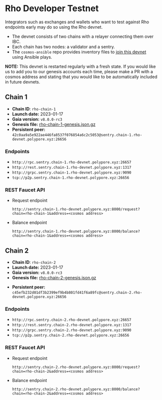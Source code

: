 # Rho Developer Testnet

Integrators such as exchanges and wallets who want to test against Rho endpoints early may do so using the Rho devnet.

- The devnet consists of two chains with a relayer connecting them over IBC.
- Each chain has two nodes: a validator and a sentry.
- The `cosmos-ansible` repo provides inventory files to [join this devnet](https://github.com/hyphacoop/cosmos-ansible/tree/main/examples#join-the-rho-devnet) using Ansible plays.

**NOTE:** This devnet is restarted regularly with a fresh state. If you would like us to add you to our genesis accounts each time, please make a PR with a cosmos address and stating that you would like to be automatically included in future devnets.

## Chain 1

* **Chain ID**: `rho-chain-1`
* **Launch date:** 2023-01-17
* **Gaia version:** `v8.0.0-rc3`
* **Genesis file:** [rho-chain-1-genesis.json.gz](rho-chain-1-genesis.json.gz)
* **Persistent peer:** `42c0aa9a5e922ae446fa8537f076854a6c2c5053@sentry.chain-1.rho-devnet.polypore.xyz:26656`

### Endpoints

* `http://rpc.sentry.chain-1.rho-devnet.polypore.xyz:26657`
* `http://rest.sentry.chain-1.rho-devnet.polypore.xyz:1317`
* `http://grpc.sentry.chain-1.rho-devnet.polypore.xyz:9090`
* `tcp://p2p.sentry.chain-1.rho-devnet.polypore.xyz:26656`

### REST Faucet API

* Request endpoint
  ```
  http://sentry.chain-1.rho-devnet.polypore.xyz:8000/request?chain=rho-chain-1&address=<cosmos address>
  ```
* Balance endpoint
  ```
  http://sentry.chain-1.rho-devnet.polypore.xyz:8000/balance?chain=rho-chain-1&address=<cosmos address>
  ```

## Chain 2

- **Chain ID**: `rho-chain-2`
- **Launch date:** 2023-01-17
- **Gaia version:** `v8.0.0-rc3`
- **Genesis file:** [rho-chain-2-genesis.json.gz](rho-chain-2-genesis.json.gz)
* **Persistent peer:** `c45efb232d01df3b2399ef9b4b801fd41f6a89fc@sentry.chain-2.rho-devnet.polypore.xyz:26656`

### Endpoints

* `http://rpc.sentry.chain-2.rho-devnet.polypore.xyz:26657`
* `http://rest.sentry.chain-2.rho-devnet.polypore.xyz:1317`
* `http://grpc.sentry.chain-2.rho-devnet.polypore.xyz:9090`
* `tcp://p2p.sentry.chain-2.rho-devnet.polypore.xyz:26656`

### REST Faucet API

* Request endpoint
  ```
  http://sentry.chain-2.rho-devnet.polypore.xyz:8000/request?chain=rho-chain-2&address=<cosmos address>
  ```
* Balance endpoint
  ```
  http://sentry.chain-2.rho-devnet.polypore.xyz:8000/balance?chain=rho-chain-2&address=<cosmos address>
  ```

